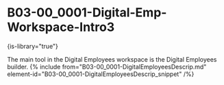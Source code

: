 # B03-00_0001-Digital-Emp-Workspace-Intro3

{is-library="true"}

<snippet id="B03-00_0001-Digital-Emp-Workspace-Intro3_snippet">



The main tool in the Digital Employees workspace is the Digital Employees builder. {% include from="B03-00_0001-DigitalEmployeesDescrip.md" element-id="B03-00_0001-DigitalEmployeesDescrip_snippet" /%}


</snippet>